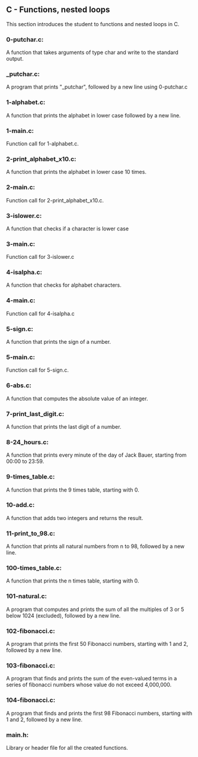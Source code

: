 ## C - Functions, nested loops
This section introduces the student to functions and nested loops in C.

### 0-putchar.c:
A function that takes arguments of type char and write to the standard output.

### _putchar.c:
A program that prints "_putchar", followed by a new line using 0-putchar.c

### 1-alphabet.c:
A function that prints the alphabet in lower case followed by a new line.

### 1-main.c:
Function call for 1-alphabet.c.

### 2-print\_alphabet\_x10.c:
A function that prints the alphabet in lower case 10 times.

### 2-main.c:
Function call for 2-print\_alphabet\_x10.c.

### 3-islower.c:
A function that checks if a character is lower case

### 3-main.c:
Function call for 3-islower.c

### 4-isalpha.c:
A function that checks for alphabet characters.

### 4-main.c:
Function call for 4-isalpha.c

### 5-sign.c:
A function that prints the sign of a number.

### 5-main.c:
Function call for 5-sign.c.

### 6-abs.c:
A function that computes the absolute value of an integer.

### 7-print\_last\_digit.c:
A function that prints the last digit of a number.

### 8-24\_hours.c:
A function that prints every minute of the day of Jack Bauer, starting from 00:00 to 23:59.

### 9-times\_table.c:
A function that prints the 9 times table, starting with 0.

### 10-add.c:
A function that adds two integers and returns the result.

### 11-print\_to\_98.c:
A function that prints all natural numbers from n to 98, followed by a new line.

### 100-times\_table.c:
A function that prints the n times table, starting with 0.

### 101-natural.c:
A program that computes and prints the sum of all the multiples of 3 or 5 below 1024 (excluded), followed by a new line.

### 102-fibonacci.c:
A program that prints the first 50 Fibonacci numbers, starting with 1 and 2, followed by a new line.

### 103-fibonacci.c:
A program that finds and prints the sum of the even-valued terms in a series of fibonacci numbers whose value do not exceed 4,000,000.

### 104-fibonacci.c:
A program that finds and prints the first 98 Fibonacci numbers, starting with 1 and 2, followed by a new line.

### main.h:
Library or header file for all the created functions.

